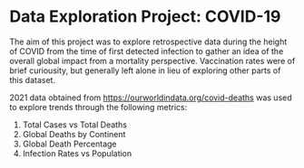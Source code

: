 # Data Exploration Project: COVID-19

The aim of this project was to explore retrospective data during the height of COVID from the time of first detected infection to gather an idea of the overall global impact from a mortality perspective. 
Vaccination rates were of brief curiousity, but generally left alone in lieu of exploring other parts of this dataset.

2021 data obtained from https://ourworldindata.org/covid-deaths was used to explore trends through the following metrics:
1. Total Cases vs Total Deaths
2. Global Deaths by Continent
3. Global Death Percentage
4. Infection Rates vs Population

